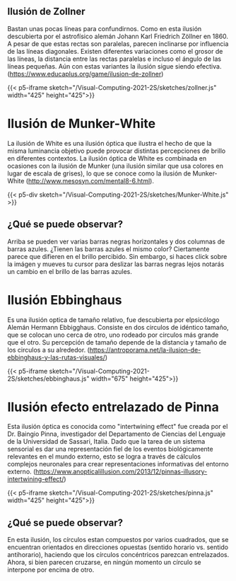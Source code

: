 ## Ilusión de Zollner
Bastan unas pocas líneas para confundirnos. Como en esta ilusión descubierta por el astrofísico alemán Johann Karl Friedrich Zöllner en 1860. A pesar de que estas rectas son paralelas, parecen inclinarse por influencia de las líneas diagonales. Existen diferentes variaciones como el grosor de las líneas, la distancia entre las rectas paralelas e incluso el ángulo de las líneas pequeñas. Aún con estas variantes la ilusión sigue siendo efectiva. (https://www.educaplus.org/game/ilusion-de-zollner)

{{< p5-iframe sketch="/Visual-Computing-2021-2S/sketches/zollner.js" width="425" height="425">}}

# Ilusión de Munker-White
La ilusión de White es una ilusión óptica que ilustra el hecho de que la misma luminancia objetivo puede provocar distintas percepciones de brillo en diferentes contextos. La ilusión óptica de White es combinada en ocasiones con la ilusión de Munker (una ilusión similar que usa colores en lugar de escala de grises), lo que se conoce como la ilusión de Munker-White (http://www.mesosyn.com/mental8-6.html).

{{< p5-div sketch="/Visual-Computing-2021-2S/sketches/Munker-White.js" >}}

## ¿Qué se puede observar?

Arriba se pueden ver varias barras negras horizontales y dos columnas de barras azules. ¿Tienen las barras azules el mismo color? Ciertamente parece que difieren en el brillo percibido. Sin embargo, si haces click sobre la imágen y mueves tu cursor para deslizar las barras negras lejos notarás un cambio en el brillo de las barras azules.

# Ilusión Ebbinghaus
Es una ilusión optica de tamaño relativo, fue descubierta por elpsicólogo Alemán Hermann Ebbigghaus. 
Consiste en dos circulos de idéntico tamaño, que se colocan uno cerca de otro, uno rodeado por circulos más grande que el otro.
Su percepción de tamaño depende de la distancia y tamaño de los circulos a su alrededor.
(https://antroporama.net/la-ilusion-de-ebbinghaus-y-las-rutas-visuales/)

{{< p5-iframe sketch="/Visual-Computing-2021-2S/sketches/ebbinghaus.js" width="675" height="425">}}

# Ilusión efecto entrelazado de Pinna
Esta ilusión óptica es conocida como "intertwining effect" fue creada por el Dr. Baingio Pinna, investigador del Departamento de Ciencias del Lenguaje de la Universidad de Sassari, Italia. Dado que la tarea de un sistema sensorial es dar una representación fiel de los eventos biológicamente relevantes en el mundo externo, esto se logra a través de cálculos complejos neuronales para crear representaciones informativas del entorno externo.
(https://www.anopticalillusion.com/2013/12/pinnas-illusory-intertwining-effect/)

{{< p5-iframe sketch="/Visual-Computing-2021-2S/sketches/pinna.js" width="425" height="425">}}

## ¿Qué se puede observar?

En esta ilusión, los círculos estan compuestos por varios cuadrados, que se encuentran orientados en direcciones opuestas (sentido horario vs. sentido antihorario), haciendo que los círculos concéntricos parezcan entrelazados. Ahora, si bien parecen cruzarse, en ningún momento un círculo se interpone por encima de otro.
